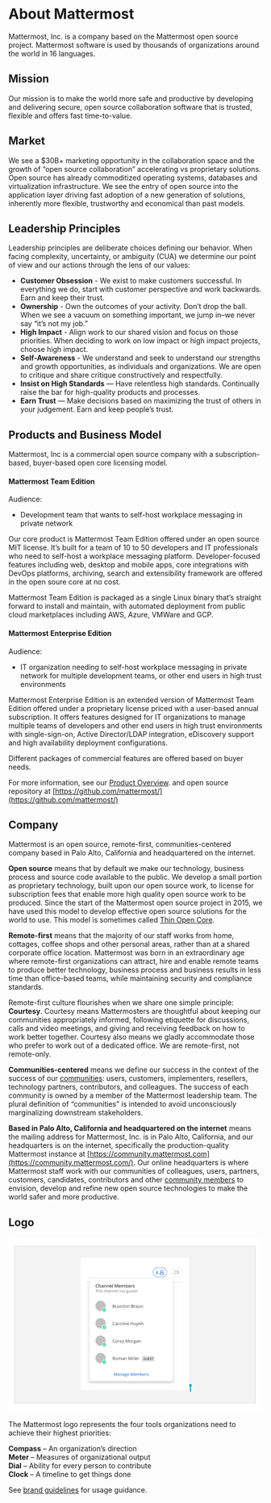 # About Mattermost

Mattermost, Inc. is a company based on the Mattermost open source project. Mattermost software is used by thousands of organizations around the world in 16 languages.

## Mission

Our mission is to make the world more safe and productive by developing and delivering secure, open source collaboration software that is trusted, flexible and offers fast time-to-value.

## Market

We see a $30B+ marketing opportunity in the collaboration space and the growth of “open source collaboration” accelerating vs proprietary solutions. Open source has already commoditized operating systems, databases and virtualization infrastructure. We see the entry of open source into the application layer driving fast adoption of a new generation of solutions, inherently more flexible, trustworthy and economical than past models. 

## Leadership Principles

Leadership principles are deliberate choices defining our behavior. When facing complexity, uncertainty, or ambiguity \(CUA\) we determine our point of view and our actions through the lens of our values:

* **Customer Obsession** - We exist to make customers successful. In everything we do, start with customer perspective and work backwards. Earn and keep their trust.
* **Ownership** - Own the outcomes of your activity. Don’t drop the ball. When we see a vacuum on something important, we jump in–we never say “it’s not my job.”
* **High Impact** - Align work to our shared vision and focus on those priorities. When deciding to work on low impact or high impact projects, choose high impact.
* **Self-Awareness** - We understand and seek to understand our strengths and growth opportunities, as individuals and organizations. We are open to critique and share critique constructively and respectfully.
* **Insist on High Standards** — Have relentless high standards. Continually raise the bar for high-quality products and processes.
* **Earn Trust** — Make decisions based on maximizing the trust of others in your judgement. Earn and keep people’s trust.

## Products and Business Model

Mattermost, Inc is a commercial open source company with a subscription-based, buyer-based open core licensing model.

#### Mattermost Team Edition

Audience:

* Development team that wants to self-host workplace messaging in private network

Our core product is Mattermost Team Edition offered under an open source MIT license. It’s built for a team of 10 to 50 developers and IT professionals who need to self-host a workplace messaging platform. Developer-focused features including web, desktop and mobile apps, core integrations with DevOps platforms, archiving, search and extensibility framework are offered in the open soure core at no cost.

Mattermost Team Edition is packaged as a single Linux binary that’s straight forward to install and maintain, with automated deployment from public cloud marketplaces including AWS, Azure, VMWare and GCP.

#### Mattermost Enterprise Edition

Audience:

* IT organization needing to self-host workplace messaging in private network for multiple development teams, or other end users in high trust environments

Mattermost Enterprise Edition is an extended version of Mattermost Team Edition offered under a proprietary license priced with a user-based annual subscription. It offers features designed for IT organizations to manage multiple teams of developers and other end users in high trust environments with single-sign-on, Active Director/LDAP integration, eDiscovery support and high availability deployment configurations.

Different packages of commercial features are offered based on buyer needs.

For more information, see our [Product Overview](https://docs.mattermost.com/overview/product.html). and open source repository at [https://github.com/mattermost/](https://github.com/mattermost/)

## Company

Mattermost is an open source, remote-first, communities-centered company based in Palo Alto, California and headquartered on the internet.

**Open source** means that by default we make our technology, business process and source code available to the public. We develop a small portion as proprietary technology, built upon our open source work, to license for subscription fees that enable more high quality open source work to be produced. Since the start of the Mattermost open source project in 2015, we have used this model to develop effective open source solutions for the world to use. This model is sometimes called [Thin Open Core](https://medium.com/open-consensus/2-open-core-definition-examples-tradeoffs-e4d0c044da7c).

**Remote-first** means that the majority of our staff works from home, cottages, coffee shops and other personal areas, rather than at a shared corporate office location. Mattermost was born in an extraordinary age where remote-first organizations can attract, hire and enable remote teams to produce better technology, business process and business results in less time than office-based teams, while maintaining security and compliance standards.

Remote-first culture flourishes when we share one simple principle: **Courtesy**. Courtesy means Mattermosters are thoughtful about keeping our communities appropriately informed, following etiquette for discussions, calls and video meetings, and giving and receiving feedback on how to work better together. Courtesy also means we gladly accommodate those who prefer to work out of a dedicated office. We are remote-first, not remote-only.

**Communities-centered** means we define our success in the context of the success of our [communities](https://docs.mattermost.com/process/community-overview.html): users, customers, implementers, resellers, technology partners, contributors, and colleagues. The success of each community is owned by a member of the Mattermost leadership team. The plural definition of “communities” is intended to avoid unconsciously marginalizing downstream stakeholders.

**Based in Palo Alto, California and headquartered on the internet** means the mailing address for Mattermost, Inc. is in Palo Alto, California, and our headquarters is on the internet, specifically the production-quality Mattermost instance at [https://community.mattermost.com](https://community.mattermost.com/). Our online headquarters is where Mattermost staff work with our communities of colleagues, users, partners, customers, candidates, contributors and other [community members](https://docs.mattermost.com/process/community-overview.html) to envision, develop and refine new open source technologies to make the world safer and more productive.

## Logo

![](../../.gitbook/assets/image%20%2812%29.png)

The Mattermost logo represents the four tools organizations need to achieve their highest priorities:

**Compass** – An organization’s direction  
**Meter** – Measures of organizational output  
**Dial** – Ability for every person to contribute  
**Clock** – A timeline to get things done

See [brand guidelines](https://mattermost.org/brand-guidelines/) for usage guidance. 


